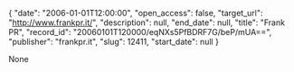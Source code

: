 {
  "date": "2006-01-01T12:00:00", 
  "open_access": false, 
  "target_url": "http://www.frankpr.it/", 
  "description": null, 
  "end_date": null, 
  "title": "Frank PR", 
  "record_id": "20060101T120000/eqNXs5PfBDRF7G/beP/mUA==", 
  "publisher": "frankpr.it", 
  "slug": 12411, 
  "start_date": null
}

None